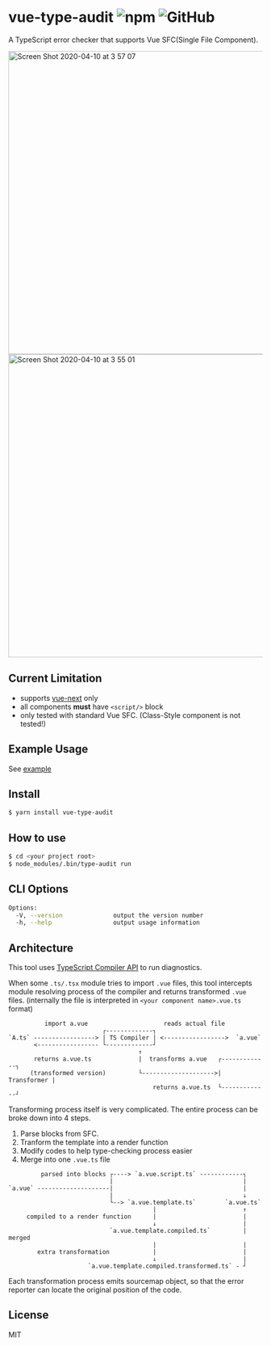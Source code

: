 # vue-type-audit ![npm](https://img.shields.io/npm/v/vue-type-audit) ![GitHub](https://img.shields.io/github/license/andoshin11/vue-type-audit)

A TypeScript error checker that supports Vue SFC(Single File Component).

<img width="600" alt="Screen Shot 2020-04-10 at 3 57 07" src="https://user-images.githubusercontent.com/8381075/78930656-70fac600-7adf-11ea-8ed1-2fb0a9bf78d9.png">

<img width="600" alt="Screen Shot 2020-04-10 at 3 55 01" src="https://user-images.githubusercontent.com/8381075/78930500-32fda200-7adf-11ea-8873-2b4431512c0b.png">


## Current Limitation

- supports [vue-next](https://github.com/vuejs/vue-next) only
- all components **must** have `<script/>` block
- only tested with standard Vue SFC. (Class-Style component is not tested!)

## Example Usage

See [example](./example)

## Install

```sh
$ yarn install vue-type-audit
```

## How to use

```sh
$ cd <your project root>
$ node_modules/.bin/type-audit run
```

## CLI Options

```sh
Options:
  -V, --version              output the version number
  -h, --help                 output usage information
```

## Architecture

This tool uses [TypeScript Compiler API](https://github.com/microsoft/TypeScript/wiki/Using-the-Compiler-API) to run diagnostics.

When some `.ts/.tsx` module tries to import `.vue` files, this tool intercepts module resolving process of the compiler and returns transformed `.vue` files. (internally the file is interpreted in `<your component name>.vue.ts` format)

```
          import a.vue                     reads actual file
                          ┌-------------┐
`A.ts` -----------------> | TS Compiler | <----------------->  `a.vue`
       <----------------- └-------------┘
                                    ↑
       returns a.vue.ts             |  transforms a.vue   ┌-------------┐
      (transformed version)         └-------------------->| Transformer |
                                        returns a.vue.ts  └-------------┘
```

Transforming process itself is very complicated.
The entire process can be broke down into 4 steps.

1. Parse blocks from SFC.
2. Tranform the template into a render function
3. Modify codes to help type-checking process easier
3. Merge into one `.vue.ts` file

```
         parsed into blocks ┌----> `a.vue.script.ts` ------------┐
                            |                                    |
`a.vue` --------------------|                                    |
                            |                                    ↓
                            └--> `a.vue.template.ts`        `a.vue.ts`
                                        |                        ↑
     compiled to a render function      |                        |
                                        ↓                        |
                            `a.vue.template.compiled.ts`         | merged
                                        |                        |
        extra transformation            |                        |
                                        ↓                        | 
                      `a.vue.template.compiled.transformed.ts` - ┘

```

Each transformation process emits sourcemap object, so that the error reporter can locate the original position of the code.

## License

MIT
